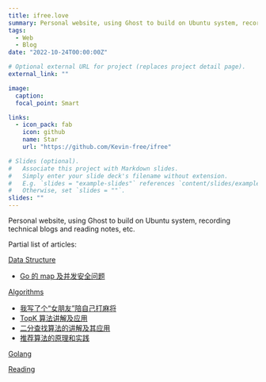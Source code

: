```yaml
---
title: ifree.love
summary: Personal website, using Ghost to build on Ubuntu system, recording technical blogs and reading notes, etc.
tags:
  - Web
  - Blog
date: "2022-10-24T00:00:00Z"

# Optional external URL for project (replaces project detail page).
external_link: ""

image:
  caption:
  focal_point: Smart

links:
  - icon_pack: fab
    icon: github
    name: Star
    url: "https://github.com/Kevin-free/ifree"

# Slides (optional).
#   Associate this project with Markdown slides.
#   Simply enter your slide deck's filename without extension.
#   E.g. `slides = "example-slides"` references `content/slides/example-slides.md`.
#   Otherwise, set `slides = ""`.
slides: ""
---
```


Personal website, using Ghost to build on Ubuntu system, recording technical blogs and reading notes, etc.

Partial list of articles:

[Data Structure](https://ifree.love/tag/data-structure/)

- [Go 的 map 及并发安全问题](https://ifree.love/tag/data-structure/)

[Algorithms](https://ifree.love/tag/algorithms/)

- [我写了个“女朋友”陪自己打麻将](https://ifree.love/i-wrote-a-girlfriend-to-play-mahjong-with-me/)
- [TopK 算法讲解及应用](https://ifree.love/topk-algorithm-explanation-and-application/)
- [二分查找算法的讲解及其应用](https://ifree.love/explanation-and-application-of-binary-search-algorithm/)
- [推荐算法的原理和实践](https://ifree.love/principles-and-practice-of-recommendation-algorithms/)

[Golang](https://ifree.love/tag/golang/)

[Reading](https://ifree.love/tag/reading/)
